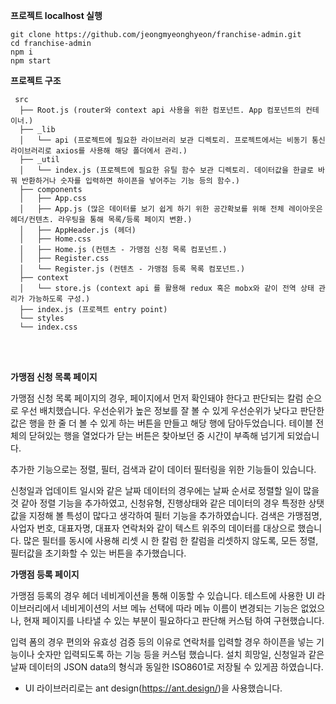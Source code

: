 **프로젝트 localhost 실행**

````
git clone https://github.com/jeongmyeonghyeon/franchise-admin.git
cd franchise-admin
npm i
npm start

````

**프로젝트 구조**

```
 src
  ├── Root.js (router와 context api 사용을 위한 컴포넌트. App 컴포넌트의 컨테이너.)
  ├── _lib
  │   └── api (프로젝트에 필요한 라이브러리 보관 디렉토리. 프로젝트에서는 비동기 통신 라이브러리로 axios를 사용해 해당 폴더에서 관리.)
  ├── _util
  │   └── index.js (프로젝트에 필요한 유틸 함수 보관 디렉토리. 데이터값을 한글로 바꿔 반환하거나 숫자를 입력하면 하이픈을 넣어주는 기능 등의 함수.)
  ├── components
  │   ├── App.css 
  │   ├── App.js (많은 데이터를 보기 쉽게 하기 위한 공간확보를 위해 전체 레이아웃은 헤더/컨텐츠. 라우팅을 통해 목록/등록 페이지 변환.)
  │   ├── AppHeader.js (헤더)
  │   ├── Home.css
  │   ├── Home.js (컨텐츠 - 가맹점 신청 목록 컴포넌트.)
  │   ├── Register.css
  │   └── Register.js (컨텐츠 - 가맹점 등록 목록 컴포넌트.)
  ├── context
  │   └── store.js (context api 를 활용해 redux 혹은 mobx와 같이 전역 상태 관리가 가능하도록 구성.)
  ├── index.js (프로젝트 entry point)
  └── styles
  └── index.css
```
<br><br>

**가맹점 신청 목록 페이지**

가맹점 신청 목록 페이지의 경우,
페이지에서 먼저 확인돼야 한다고 판단되는 칼럼 순으로 우선 배치했습니다.
우선순위가 높은 정보를 잘 볼 수 있게 우선순위가 낮다고 판단한 값은 행을
한 줄 더 볼 수 있게 하는 버튼을 만들고 해당 행에 담아두었습니다.
테이블 전체의 닫혀있는 행을 열었다가 닫는 버튼은 찾아보던 중 시간이 부족해 넘기게 되었습니다.

추가한 기능으로는 정렬, 필터, 검색과 같이 데이터 필터링을 위한 기능들이 있습니다.

신청일과 업데이트 일시와 같은 날짜 데이터의 경우에는 날짜 순서로 정렬할 일이 많을 것 같아 정렬 기능을 추가하였고,
신청유형, 진행상태와 같은 데이터의 경우 특정한 상탯값을 지정해 볼 특성이 많다고 생각하여 필터 기능을 추가하였습니다.
검색은 가맹점명, 사업자 번호, 대표자명, 대표자 연락처와 같이 텍스트 위주의 데이터를 대상으로 했습니다.
많은 필터를 동시에 사용해 리셋 시 한 칼럼 한 칼럼을 리셋하지 않도록, 모든 정렬, 필터값을 초기화할 수 있는 버튼을 추가했습니다.

**가맹점 등록 페이지**

가맹점 등록의 경우 헤더 네비게이션을 통해 이동할 수 있습니다.
테스트에 사용한 UI 라이브러리에서 네비게이션의 서브 메뉴 선택에 따라 메뉴 이름이 변경되는 기능은 없었으나,
현재 페이지를 나타낼 수 있는 부분이 필요하다고 판단해 커스텀 하여 구현했습니다.

입력 폼의 경우 편의와 유효성 검증 등의 이유로 연락처를 입력할 경우 하이픈을 넣는 기능이나 숫자만 입력되도록 하는 기능 등을 커스텀 했습니다.
설치 희망일, 신청일과 같은 날짜 데이터의 JSON data의 형식과 동일한 ISO8601로 저장될 수 있게끔 하였습니다.

- UI 라이브러리로는 ant design(https://ant.design/)을 사용했습니다.
